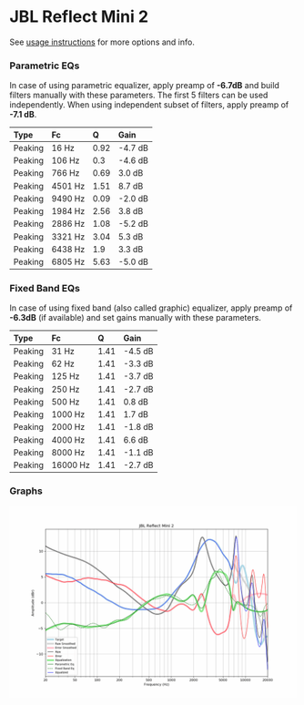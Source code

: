 # JBL Reflect Mini 2
See [usage instructions](https://github.com/jaakkopasanen/AutoEq#usage) for more options and info.

### Parametric EQs
In case of using parametric equalizer, apply preamp of **-6.7dB** and build filters manually
with these parameters. The first 5 filters can be used independently.
When using independent subset of filters, apply preamp of **-7.1 dB**.

| Type    | Fc      |    Q | Gain    |
|:--------|:--------|:-----|:--------|
| Peaking | 16 Hz   | 0.92 | -4.7 dB |
| Peaking | 106 Hz  | 0.3  | -4.6 dB |
| Peaking | 766 Hz  | 0.69 | 3.0 dB  |
| Peaking | 4501 Hz | 1.51 | 8.7 dB  |
| Peaking | 9490 Hz | 0.09 | -2.0 dB |
| Peaking | 1984 Hz | 2.56 | 3.8 dB  |
| Peaking | 2886 Hz | 1.08 | -5.2 dB |
| Peaking | 3321 Hz | 3.04 | 5.3 dB  |
| Peaking | 6438 Hz | 1.9  | 3.3 dB  |
| Peaking | 6805 Hz | 5.63 | -5.0 dB |

### Fixed Band EQs
In case of using fixed band (also called graphic) equalizer, apply preamp of **-6.3dB**
(if available) and set gains manually with these parameters.

| Type    | Fc       |    Q | Gain    |
|:--------|:---------|:-----|:--------|
| Peaking | 31 Hz    | 1.41 | -4.5 dB |
| Peaking | 62 Hz    | 1.41 | -3.3 dB |
| Peaking | 125 Hz   | 1.41 | -3.7 dB |
| Peaking | 250 Hz   | 1.41 | -2.7 dB |
| Peaking | 500 Hz   | 1.41 | 0.8 dB  |
| Peaking | 1000 Hz  | 1.41 | 1.7 dB  |
| Peaking | 2000 Hz  | 1.41 | -1.8 dB |
| Peaking | 4000 Hz  | 1.41 | 6.6 dB  |
| Peaking | 8000 Hz  | 1.41 | -1.1 dB |
| Peaking | 16000 Hz | 1.41 | -2.7 dB |

### Graphs
![](./JBL%20Reflect%20Mini%202.png)